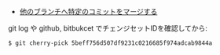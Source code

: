 - [他のブランチへ特定のコミットをマージする](http://qiita.com/narumi_/items/0120c74b96bec6b93fdc)


git log や github, bitbukcet でチェンジセットIDを確認してから:

~~~bash 
$ git cherry-pick 5beff756d507df9231c0216685f974adcab9844a
~~~